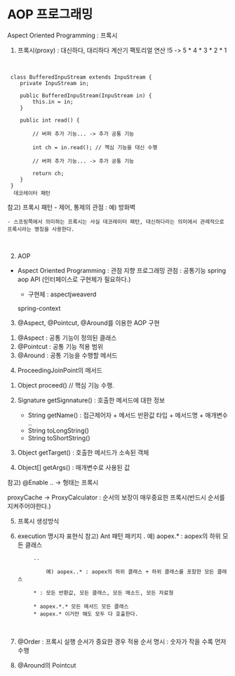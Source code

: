 # AOP 프로그래밍
Aspect Oriented Programming : 프록시

1. 프록시(proxy) : 대신하다, 대리하다
	계산기
	팩토리얼 연산
	!5 -> 5 * 4 * 3 * 2 * 1

<Br>


```	
 class BufferedInpuStream extends InpuStream {
	private InpuStream in;
	
	public BufferedInpuStream(InpuStream in) {
		this.in = in;
	}
	
	public int read() {
	
		// 버퍼 추가 기능... -> 추가 공통 기능 
		
		int ch = in.read(); // 핵심 기능을 대신 수행
	
		// 버퍼 추가 기능... -> 추가 공통 기능
		
		return ch;
	}
 }
  데코레이터 패턴
```

참고) 프록시 패턴
	- 제어, 통제의 관점 : 예) 방화벽
	
	- 스프링쪽에서 의미하는 프록시는 사실 데코레이터 패턴, 대신하다라는 의미에서 관례적으로 프록시라는 명칭을 사용한다.

<br>

	
2. AOP
- Aspect Oriented Programming : 관점 지향 프로그래밍
	관점 : 공통기능
	spring aop API (인터페이스로 구현체가 필요하다.)
	+ 구현체 : aspectjweaverd
	
	spring-context
	
3. @Aspect, @Pointcut, @Around를 이용한 AOP 구현
1) @Aspect : 공통 기능이 정의된 클래스
2) @Pointcut : 공통 기능 적용 범위
3) @Around : 공통 기능을 수행할 메서드

4. ProceedingJoinPoint의 메서드
1) Object proceed() // 핵심 기능 수행.

2) Signature getSignnature() : 호출한 메서드에 대한 정보
	- String getName() : 접근제어자 + 메서드 반환값 타입 + 메서드명 + 매개변수 ..
	- String toLongString()
	- String toShortString()

3) Object getTarget() : 호출한 메서드가 소속된 객체
4) Object[] getArgs() : 매개변수로 사용된 값


참고) 
@Enable .. -> 형태는 프록시

proxyCache -> ProxyCalculator : 순서의 보장이 매우중요한 프록시(반드시 순서를 지켜주어야한다.)



5. 프록시 생성방식

6. execution 명시자 표현식
	참고)
		Ant 패턴
		 패키지
			.
			 예) aopex.* : aopex의 하위 모든 클래스
			 
			..
			
				예) aopex..* : aopex의 하위 클래스 + 하위 클래스를 포함한 모든 클래스
				
			* : 모든 반환값, 모든 클래스, 모든 메소드, 모든 자료형	
			
			* aopex.*.* 모든 메서드 모든 클래스
			* aopex.* 이거만 해도 모두 다 호출한다.

<br>

7. @Order
 : 프록시 실행 순서가 중요한 경우 적용 순서 명시
 : 숫자가 작을 수록 먼저 수행
 
8. @Around의 Pointcut 